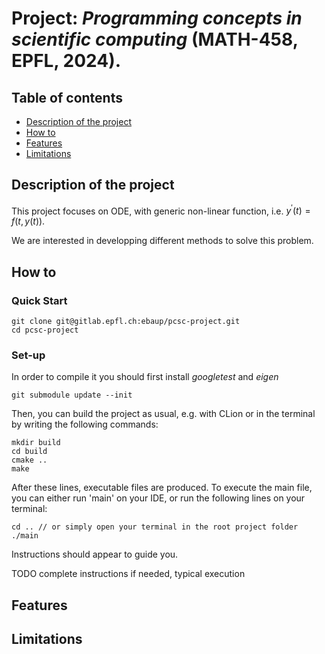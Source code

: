 # Project: *Programming concepts in scientific computing* (MATH-458, EPFL, 2024).

## Table of contents
- [Description of the project](#decription-of-the-project)
- [How to](#how-to)
- [Features](#features)
- [Limitations](#limitations)

## Description of the project
This project focuses on ODE, with generic non-linear function, i.e. $y^{'}(t)=f(t,y(t))$.

We are interested in developping different methods to solve this problem.

## How to
### Quick Start
```
git clone git@gitlab.epfl.ch:ebaup/pcsc-project.git
cd pcsc-project
```
### Set-up
In order to compile it you should first install *googletest* and *eigen*

```
git submodule update --init 
```

Then, you can build the project as usual, e.g. with CLion or in the terminal by writing the following commands:

```
mkdir build
cd build
cmake ..
make
```
After these lines, executable files are produced. To execute the main file, 
you can either run 'main' on your IDE, 
or run the following lines on your terminal:

```
cd .. // or simply open your terminal in the root project folder
./main
```
Instructions should appear to guide you. 

TODO complete instructions if needed, typical execution

## Features

## Limitations